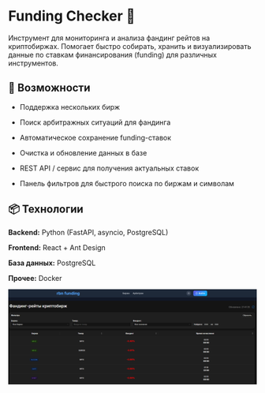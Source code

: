 # Funding Checker 💸

Инструмент для мониторинга и анализа фандинг рейтов на криптобиржах.
Помогает быстро собирать, хранить и визуализировать данные по ставкам финансирования (funding) для различных инструментов.


## 🚀 Возможности

- Поддержка нескольких бирж

- Поиск арбитражных ситуаций для фандинга

- Автоматическое сохранение funding-ставок

- Очистка и обновление данных в базе

- REST API / сервис для получения актуальных ставок

- Панель фильтров для быстрого поиска по биржам и символам


## 📦 Технологии

**Backend:** Python (FastAPI, asyncio, PostgreSQL)

**Frontend:** React + Ant Design

**База данных:** PostgreSQL

**Прочее:** Docker

![alt text](image.png)